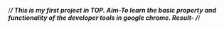 /***************************************************************************************************************************************************/
This is my first project in TOP. 
Aim-To learn the basic property and functionality of the developer tools in google chrome.
Result-
/***************************************************************************************************************************************************/